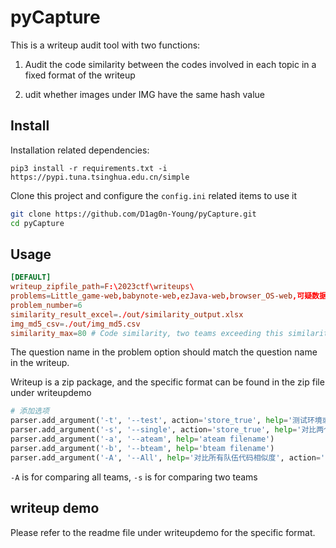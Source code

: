 # pyCapture

This is a writeup audit tool with two functions:

1. Audit the code similarity between the codes involved in each topic in a fixed format of the writeup

2. udit whether images under IMG have the same hash value

## Install

Installation related dependencies:
```
pip3 install -r requirements.txt -i https://pypi.tuna.tsinghua.edu.cn/simple
```
Clone this project and configure the `config.ini` related items to use it

```bash 
git clone https://github.com/D1ag0n-Young/pyCapture.git
cd pyCapture
```

## Usage

```conf
[DEFAULT]
writeup_zipfile_path=F:\2023ctf\writeups\  
problems=Little_game-web,babynote-web,ezJava-web,browser_OS-web,可疑数据-reverse,小偷在哪里-reverse,authpack-pwn,strangeheap-pwn,easykvm-pwn,GetYourKey-mobile,EzQ-virtual,easy_cgi-iot,escape-cloud,extremefake-ai,easy_ecu-car,ez_reg,ez_pcap,ezcrypto,mpc_in_three
problem_number=6
similarity_result_excel=./out/similarity_output.xlsx
img_md5_csv=./out/img_md5.csv
similarity_max=80 # Code similarity, two teams exceeding this similarity will be recorded as similarity_ Result_ In an Excel table

```
The question name in the problem option should match the question name in the writeup. 

Writeup is a zip package, and the specific format can be found in the zip file under writeupdemo

```python
# 添加选项
parser.add_argument('-t', '--test', action='store_true', help='测试环境或资源是否合法')
parser.add_argument('-s', '--single', action='store_true', help='对比两个队伍代码的相似度')
parser.add_argument('-a', '--ateam', help='ateam filename')
parser.add_argument('-b', '--bteam', help='bteam filename')
parser.add_argument('-A', '--All', help='对比所有队伍代码相似度', action='store_true')

```

`-A` is for comparing all teams, `-s` is for comparing two teams

## writeup demo

Please refer to the readme file under writeupdemo for the specific format.










